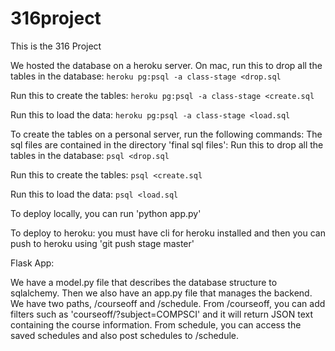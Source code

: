 # 316project

This is the 316 Project


We hosted the database on a heroku server. On mac, run this to drop all the tables in the database: 
`heroku pg:psql -a class-stage <drop.sql`

Run this to create the tables:
`heroku pg:psql -a class-stage <create.sql`

Run this to load the data:
`heroku pg:psql -a class-stage <load.sql`

To create the tables on a personal server, run the following commands:
The sql files are contained in the directory 'final sql files':
Run this to drop all the tables in the database: 
`psql <drop.sql`

Run this to create the tables:
`psql <create.sql`

Run this to load the data:
`psql <load.sql`

To deploy locally, you can run 'python app.py'

To deploy to heroku: you must have cli for heroku installed and then you can push to heroku using 'git push stage master'


Flask App:

We have a model.py file that describes the database structure to sqlalchemy. Then we also have an app.py file that manages the backend. We have two paths,
/courseoff and /schedule. From /courseoff, you can add filters such as 'courseoff/?subject=COMPSCI' and it will return JSON text containing the course information.
From schedule, you can access the saved schedules and also post schedules to /schedule.
